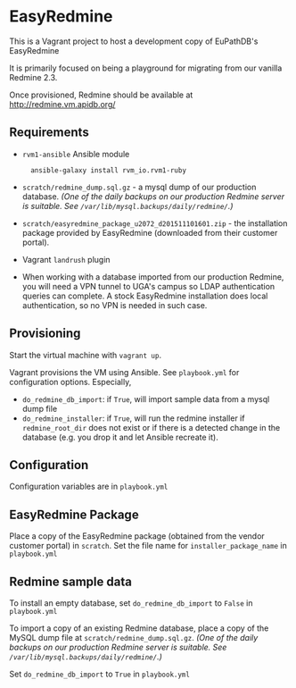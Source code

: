 # EasyRedmine

This is a Vagrant project to host a development copy of EuPathDB's
EasyRedmine

It is primarily focused on being a playground for migrating from our
vanilla Redmine 2.3.

Once provisioned, Redmine should be available at http://redmine.vm.apidb.org/

## Requirements

- `rvm1-ansible` Ansible module

        ansible-galaxy install rvm_io.rvm1-ruby

- `scratch/redmine_dump.sql.gz` - a mysql dump of our production
database.  _(One of the daily backups on our production Redmine server
is suitable. See `/var/lib/mysql.backups/daily/redmine/`.)_

- `scratch/easyredmine_package_u2072_d201511101601.zip` - the
installation package provided by EasyRedmine (downloaded from their
customer portal).

- Vagrant `landrush` plugin

- When working with a database imported from our production Redmine, you
will need a VPN tunnel to UGA's campus so LDAP authentication queries
can complete. A stock EasyRedmine installation does local
authentication, so no VPN is needed in such case.

## Provisioning

Start the virtual machine with `vagrant up`.

Vagrant provisions the VM using Ansible. See
`playbook.yml` for configuration options. Especially,

- `do_redmine_db_import`: if `True`, will import sample data from a
mysql dump file
- `do_redmine_installer`: if `True`, will run the redmine installer if
`redmine_root_dir` does not exist or if there is a detected change in
the database (e.g. you drop it and let Ansible recreate it).

## Configuration

Configuration variables are in `playbook.yml`

## EasyRedmine Package

Place a copy of the EasyRedmine package (obtained from the vendor
customer portal) in `scratch`. Set the file name for
`installer_package_name` in `playbook.yml`

## Redmine sample data

To install an empty database, set `do_redmine_db_import` to `False` in
`playbook.yml`

To import a copy of an existing Redmine database, place a copy of the
MySQL dump file at `scratch/redmine_dump.sql.gz`. _(One of the daily
backups on our production Redmine server is suitable. See
`/var/lib/mysql.backups/daily/redmine/`.)_

Set `do_redmine_db_import` to `True` in `playbook.yml`
